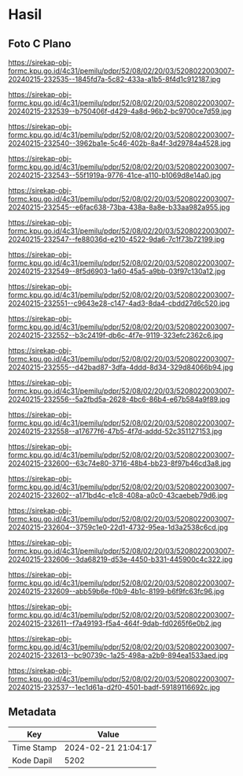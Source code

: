 # Hasil

## Foto C Plano

https://sirekap-obj-formc.kpu.go.id/4c31/pemilu/pdpr/52/08/02/20/03/5208022003007-20240215-232535--1845fd7a-5c82-433a-a1b5-8f4d1c912187.jpg

https://sirekap-obj-formc.kpu.go.id/4c31/pemilu/pdpr/52/08/02/20/03/5208022003007-20240215-232539--b750406f-d429-4a8d-96b2-bc9700ce7d59.jpg

https://sirekap-obj-formc.kpu.go.id/4c31/pemilu/pdpr/52/08/02/20/03/5208022003007-20240215-232540--3962ba1e-5c46-402b-8a4f-3d29784a4528.jpg

https://sirekap-obj-formc.kpu.go.id/4c31/pemilu/pdpr/52/08/02/20/03/5208022003007-20240215-232543--55f1919a-9776-41ce-a110-b1069d8e14a0.jpg

https://sirekap-obj-formc.kpu.go.id/4c31/pemilu/pdpr/52/08/02/20/03/5208022003007-20240215-232545--e6fac638-73ba-438a-8a8e-b33aa982a955.jpg

https://sirekap-obj-formc.kpu.go.id/4c31/pemilu/pdpr/52/08/02/20/03/5208022003007-20240215-232547--fe88036d-e210-4522-9da6-7c1f73b72199.jpg

https://sirekap-obj-formc.kpu.go.id/4c31/pemilu/pdpr/52/08/02/20/03/5208022003007-20240215-232549--8f5d6903-1a60-45a5-a9bb-03f97c130a12.jpg

https://sirekap-obj-formc.kpu.go.id/4c31/pemilu/pdpr/52/08/02/20/03/5208022003007-20240215-232551--c9643e28-c147-4ad3-8da4-cbdd27d6c520.jpg

https://sirekap-obj-formc.kpu.go.id/4c31/pemilu/pdpr/52/08/02/20/03/5208022003007-20240215-232552--b3c2419f-db6c-4f7e-9119-323efc2362c6.jpg

https://sirekap-obj-formc.kpu.go.id/4c31/pemilu/pdpr/52/08/02/20/03/5208022003007-20240215-232555--d42bad87-3dfa-4ddd-8d34-329d84066b94.jpg

https://sirekap-obj-formc.kpu.go.id/4c31/pemilu/pdpr/52/08/02/20/03/5208022003007-20240215-232556--5a2fbd5a-2628-4bc6-86b4-e67b584a9f89.jpg

https://sirekap-obj-formc.kpu.go.id/4c31/pemilu/pdpr/52/08/02/20/03/5208022003007-20240215-232558--a17677f6-47b5-4f7d-addd-52c351127153.jpg

https://sirekap-obj-formc.kpu.go.id/4c31/pemilu/pdpr/52/08/02/20/03/5208022003007-20240215-232600--63c74e80-3716-48b4-bb23-8f97b46cd3a8.jpg

https://sirekap-obj-formc.kpu.go.id/4c31/pemilu/pdpr/52/08/02/20/03/5208022003007-20240215-232602--a171bd4c-e1c8-408a-a0c0-43caebeb79d6.jpg

https://sirekap-obj-formc.kpu.go.id/4c31/pemilu/pdpr/52/08/02/20/03/5208022003007-20240215-232604--3759c1e0-22d1-4732-95ea-1d3a2538c6cd.jpg

https://sirekap-obj-formc.kpu.go.id/4c31/pemilu/pdpr/52/08/02/20/03/5208022003007-20240215-232606--3da68219-d53e-4450-b331-445900c4c322.jpg

https://sirekap-obj-formc.kpu.go.id/4c31/pemilu/pdpr/52/08/02/20/03/5208022003007-20240215-232609--abb59b6e-f0b9-4b1c-8199-b6f9fc63fc96.jpg

https://sirekap-obj-formc.kpu.go.id/4c31/pemilu/pdpr/52/08/02/20/03/5208022003007-20240215-232611--f7a49193-f5a4-464f-9dab-fd0265f6e0b2.jpg

https://sirekap-obj-formc.kpu.go.id/4c31/pemilu/pdpr/52/08/02/20/03/5208022003007-20240215-232613--bc90739c-1a25-498a-a2b9-894ea1533aed.jpg

https://sirekap-obj-formc.kpu.go.id/4c31/pemilu/pdpr/52/08/02/20/03/5208022003007-20240215-232537--1ec1d61a-d2f0-4501-badf-59189116692c.jpg


## Metadata

| Key        | Value               |
| ---------- | ------------------- |
| Time Stamp | 2024-02-21 21:04:17 |
| Kode Dapil | 5202                |



